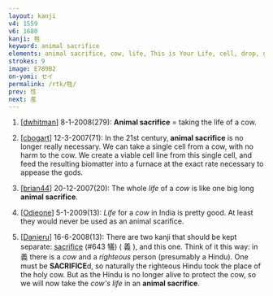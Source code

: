 ```yaml
---
layout: kanji
v4: 1559
v6: 1680
kanji: 牲
keyword: animal sacrifice
elements: animal sacrifice, cow, life, This is Your Life, cell, drop, grow up
strokes: 9
image: E789B2
on-yomi: セイ
permalink: /rtk/牲/
prev: 性
next: 産
---
```


1) [<a href="http://kanji.koohii.com/profile/dwhitman">dwhitman</a>] 8-1-2008(279): <strong>Animal sacrifice</strong> = taking the life of a cow.

2) [<a href="http://kanji.koohii.com/profile/cbogart">cbogart</a>] 12-3-2007(71): In the 21st century,<strong> animal sacrifice</strong> is no longer really necessary. We can take a single cell from a cow, with no harm to the cow. We create a viable cell line from this single cell, and feed the resulting biomatter into a furnace at the exact rate necessary to appease the gods.

3) [<a href="http://kanji.koohii.com/profile/brian44">brian44</a>] 20-12-2007(20): The whole <em>life</em> of a <em>cow</em> is like one big long<strong> animal sacrifice</strong>.

4) [<a href="http://kanji.koohii.com/profile/Odieone">Odieone</a>] 5-1-2009(13): <em>Life</em> for a <em>cow</em> in India is pretty good. At least they would never be used as an animal scarifice.

5) [<a href="http://kanji.koohii.com/profile/Danieru">Danieru</a>] 16-6-2008(13): There are two kanji that should be kept separate: <a href="../v4/643.html">sacrifice</a> (#643 犠) ( 義 ), and this one. Think of it this way: in 義 there is a <em>cow</em> and a <em>righteous</em> person (presumably a Hindu). One must be <strong>SACRIFICE</strong>d, so naturally the righteous Hindu took the place of the holy cow. But as the Hindu is no longer alive to protect the cow, so we will now take the <em>cow&#039;s life</em> in an <strong>animal sacrifice</strong>.

